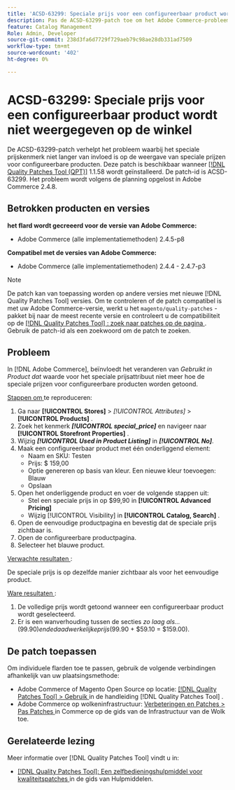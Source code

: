 ```yaml
---
title: 'ACSD-63299: Speciale prijs voor een configureerbaar product wordt niet weergegeven op de winkel'
description: Pas de ACSD-63299-patch toe om het Adobe Commerce-probleem op te lossen, waarbij het speciale prijskenmerk niet langer van invloed is op de weergave van speciale prijzen voor configureerbare producten.
feature: Catalog Management
Role: Admin, Developer
source-git-commit: 238d3fa6d7729f729aeb79c98ae28db331ad7509
workflow-type: tm+mt
source-wordcount: '402'
ht-degree: 0%

---
```


# ACSD-63299: Speciale prijs voor een configureerbaar product wordt niet weergegeven op de winkel

De ACSD-63299-patch verhelpt het probleem waarbij het speciale prijskenmerk niet langer van invloed is op de weergave van speciale prijzen voor configureerbare producten. Deze patch is beschikbaar wanneer [[!DNL Quality Patches Tool (QPT)]](/help/tools/quality-patches-tool/quality-patches-tool-to-self-serve-quality-patches.md) 1.1.58 wordt geïnstalleerd. De patch-id is ACSD-63299. Het probleem wordt volgens de planning opgelost in Adobe Commerce 2.4.8.

## Betrokken producten en versies

**het flard wordt gecreeerd voor de versie van Adobe Commerce:**

* Adobe Commerce (alle implementatiemethoden) 2.4.5-p8

**Compatibel met de versies van Adobe Commerce:**

* Adobe Commerce (alle implementatiemethoden) 2.4.4 - 2.4.7-p3

>[!NOTE]
>
>De patch kan van toepassing worden op andere versies met nieuwe [!DNL Quality Patches Tool] versies. Om te controleren of de patch compatibel is met uw Adobe Commerce-versie, werkt u het `magento/quality-patches` -pakket bij naar de meest recente versie en controleert u de compatibiliteit op de [[!DNL Quality Patches Tool] : zoek naar patches op de pagina ](https://experienceleague.adobe.com/tools/commerce-quality-patches/index.html) . Gebruik de patch-id als een zoekwoord om de patch te zoeken.

## Probleem

In [!DNL Adobe Commerce], beïnvloedt het veranderen van *Gebruikt in Product dat* waarde voor het speciale prijsattribuut niet meer hoe de speciale prijzen voor configureerbare producten worden getoond.

<u> Stappen om </u> te reproduceren:

1. Ga naar **[!UICONTROL Stores]** > *[!UICONTROL Attributes]* > **[!UICONTROL Products]** .
1. Zoek het kenmerk ***[!UICONTROL special_price]*** en navigeer naar **[!UICONTROL Storefront Properties]** .
1. Wijzig ***[!UICONTROL Used in Product Listing]*** in ***[!UICONTROL No] &#x200B;***.
1. Maak een configureerbaar product met één onderliggend element:
   * Naam en SKU: Testen
   * Prijs: $ 159,00
   * Optie genereren op basis van kleur. Een nieuwe kleur toevoegen: Blauw
   * Opslaan
1. Open het onderliggende product en voer de volgende stappen uit:
   * Stel een speciale prijs in op $99,90 in **[!UICONTROL Advanced Pricing]**
   * Wijzig [!UICONTROL Visibility] in **[!UICONTROL Catalog, Search]** .
1. Open de eenvoudige productpagina en bevestig dat de speciale prijs zichtbaar is.
1. Open de configureerbare productpagina.
1. Selecteer het blauwe product.

<u> Verwachte resultaten </u>:

De speciale prijs is op dezelfde manier zichtbaar als voor het eenvoudige product.

<u> Ware resultaten </u>:

1. De volledige prijs wordt getoond wanneer een configureerbaar product wordt geselecteerd.
1. Er is een wanverhouding tussen de secties *zo laag als...* ($99.90) en de daadwerkelijke prijs ($99.90 + $59.10 = $159.00).

## De patch toepassen

Om individuele flarden toe te passen, gebruik de volgende verbindingen afhankelijk van uw plaatsingsmethode:

* Adobe Commerce of Magento Open Source op locatie: [[!DNL Quality Patches Tool]  > Gebruik ](/help/tools/quality-patches-tool/usage.md) in de handleiding [!DNL Quality Patches Tool] .
* Adobe Commerce op wolkeninfrastructuur: [ Verbeteringen en Patches > Pas Patches ](https://experienceleague.adobe.com/docs/commerce-cloud-service/user-guide/develop/upgrade/apply-patches.html) in Commerce op de gids van de Infrastructuur van de Wolk toe.

## Gerelateerde lezing

Meer informatie over [!DNL Quality Patches Tool] vindt u in:

* [[!DNL Quality Patches Tool]: Een zelfbedieningshulpmiddel voor kwaliteitspatches ](/help/tools/quality-patches-tool/quality-patches-tool-to-self-serve-quality-patches.md) in de gids van Hulpmiddelen.
